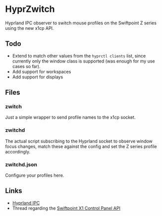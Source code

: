 # HyprZwitch
Hyprland IPC observer to switch mouse profiles on the Swiftpoint Z series using the new x1cp API.

## Todo
- Extend to match other values from the `hyprctl clients` list, since currently only the window class is supported (was enough for my use cases so far).
- Add support for workspaces
- Add support for displays

## Files
### zwitch
Just a simple wrapper to send profile names to the x1cp socket.

### zwitchd
The actual script subscribing to the Hyprland socket to observe window focus changes, match these against the config and set the Z series profile accordingly.

### zwitchd.json
Configure your profiles here.

## Links
- [Hyprland IPC](https://wiki.hyprland.org/IPC/)
- Thread regarding the [Swiftpoint X1 Control Panel API](https://support.swiftpoint.com/portal/en/community/topic/x1cp-api)
